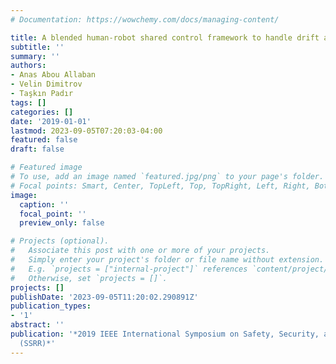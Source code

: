 ```yaml
---
# Documentation: https://wowchemy.com/docs/managing-content/

title: A blended human-robot shared control framework to handle drift and latency
subtitle: ''
summary: ''
authors:
- Anas Abou Allaban
- Velin Dimitrov
- Taşkın Padır
tags: []
categories: []
date: '2019-01-01'
lastmod: 2023-09-05T07:20:03-04:00
featured: false
draft: false

# Featured image
# To use, add an image named `featured.jpg/png` to your page's folder.
# Focal points: Smart, Center, TopLeft, Top, TopRight, Left, Right, BottomLeft, Bottom, BottomRight.
image:
  caption: ''
  focal_point: ''
  preview_only: false

# Projects (optional).
#   Associate this post with one or more of your projects.
#   Simply enter your project's folder or file name without extension.
#   E.g. `projects = ["internal-project"]` references `content/project/deep-learning/index.md`.
#   Otherwise, set `projects = []`.
projects: []
publishDate: '2023-09-05T11:20:02.290891Z'
publication_types:
- '1'
abstract: ''
publication: '*2019 IEEE International Symposium on Safety, Security, and Rescue Robotics
  (SSRR)*'
---
```

